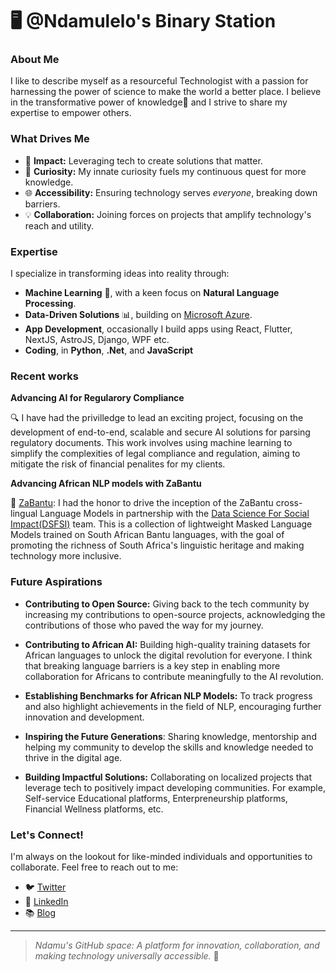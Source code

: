 # 🖥️ @Ndamulelo's Binary Station

### About Me
I like to describe myself as a resourceful Technologist with a passion for harnessing the power of science to make the world a better place. I believe in the transformative power of knowledge🚀 and I strive to share my expertise to empower others.

### What Drives Me
- 🌟 **Impact:** Leveraging tech to create solutions that matter.
- 🧐 **Curiosity:**  My innate curiosity fuels my continuous quest for more knowledge.
- 🌐 **Accessibility:** Ensuring technology serves *everyone*, breaking down barriers.
- 💡 **Collaboration:** Joining forces on projects that amplify technology's reach and utility.

### Expertise
I specialize in transforming ideas into reality through:
- **Machine Learning** 🧠, with a keen focus on **Natural Language Processing**.
- **Data-Driven Solutions** 📊, building on [Microsoft Azure](https://azure.microsoft.com/).
- **App Development**, occasionally I build apps using React, Flutter, NextJS, AstroJS, Django, WPF etc.
- **Coding**, in **Python**, **.Net**, and **JavaScript**

### Recent works

**Advancing AI for Regularory Compliance**

🔍 I have had the privilledge to lead an exciting project, focusing on the development of end-to-end, scalable and secure AI solutions for parsing regulatory documents. This work involves using machine learning to simplify the complexities of legal compliance and regulation, aiming to mitigate the risk of financial penalites for my clients.

**Advancing African NLP models with ZaBantu**

🌱 [ZaBantu](https://huggingface.co/dsfsi/zabantu-xlm-roberta): I had the honor to drive the inception of the ZaBantu cross-lingual Language Models in partnership with the [Data Science For Social Impact(DSFSI)](https://dsfsi.github.io/) team. This is a collection of lightweight Masked Language Models trained on South African Bantu languages, with the goal of promoting the richness of South Africa's linguistic heritage and making technology more inclusive.


### Future Aspirations

- **Contributing to Open Source:** Giving back to the tech community by increasing my contributions to open-source projects, acknowledging the contributions of those who paved the way for my journey.

- **Contributing to African AI:** Building high-quality training datasets for African languages to unlock the digital revolution for everyone. I think that breaking language barriers is a key step in enabling more collaboration for Africans to contribute meaningfully to the AI revolution.

- **Establishing Benchmarks for African NLP Models:** To track progress and also highlight achievements in the field of NLP, encouraging further innovation and development.

- **Inspiring the Future Generations**: Sharing knowledge, mentorship and helping my community to develop the skills and knowledge needed to thrive in the digital age.

- **Building Impactful Solutions:** Collaborating on localized projects that leverage tech to positively impact developing communities. For example, Self-service Educational platforms, Enterpreneurship platforms, Financial Wellness platforms, etc.

### Let's Connect!
I'm always on the lookout for like-minded individuals and opportunities to collaborate. Feel free to reach out to me:
- 🐦 [Twitter](https://twitter.com/NdamuleloNemakh)
- 🔗 [LinkedIn](https://www.linkedin.com/in/ndamulelonemakhavhani/)
- 📚 [Blog](https://blog.ndamulelo.co.za/)

---

> *Ndamu's GitHub space: A platform for innovation, collaboration, and making technology universally accessible.* 🌟

<!-- This is a special repository. Its `README.md` will appear on my GitHub profile to give visitors an insight into my professional world. Feel free to connect and propose collaborations. -->
